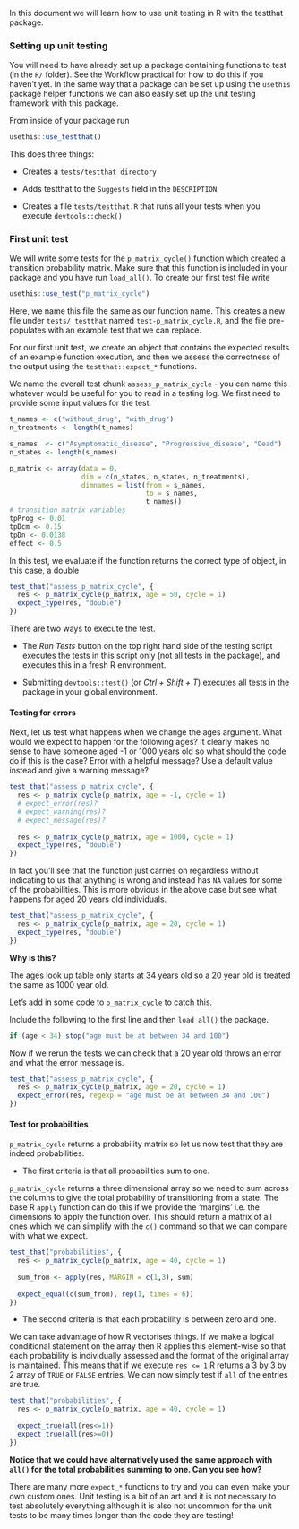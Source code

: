 In this document we will learn how to use unit testing in R with the
testthat package.

### Setting up unit testing

You will need to have already set up a package containing functions to
test (in the `R/` folder). See the Workflow practical for how to do this
if you haven’t yet. In the same way that a package can be set up using
the `usethis` package helper functions we can also easily set up the
unit testing framework with this package.

From inside of your package run

``` r
usethis::use_testthat()
```

This does three things:

-   Creates a `tests/testthat directory`

-   Adds testthat to the `Suggests` field in the `DESCRIPTION`

-   Creates a file `tests/testthat.R` that runs all your tests when you
    execute `devtools::check()`

### First unit test

We will write some tests for the `p_matrix_cycle()` function which
created a transition probability matrix. Make sure that this function is
included in your package and you have run `load_all()`. To create our
first test file write

``` r
usethis::use_test("p_matrix_cycle")
```

Here, we name this file the same as our function name. This creates a
new file under `tests/ testthat` named `test-p_matrix_cycle.R`, and the
file pre-populates with an example test that we can replace.

For our first unit test, we create an object that contains the expected
results of an example function execution, and then we assess the
correctness of the output using the `testthat::expect_*` functions.

We name the overall test chunk `assess_p_matrix_cycle` - you can name
this whatever would be useful for you to read in a testing log. We first
need to provide some input values for the test.

``` r
t_names <- c("without_drug", "with_drug")
n_treatments <- length(t_names)

s_names  <- c("Asymptomatic_disease", "Progressive_disease", "Dead")
n_states <- length(s_names)

p_matrix <- array(data = 0,
                  dim = c(n_states, n_states, n_treatments),
                  dimnames = list(from = s_names,
                                  to = s_names,
                                  t_names))
# transition matrix variables
tpProg <- 0.01
tpDcm <- 0.15
tpDn <- 0.0138
effect <- 0.5
```

In this test, we evaluate if the function returns the correct type of
object, in this case, a double

``` r
test_that("assess_p_matrix_cycle", {
  res <- p_matrix_cycle(p_matrix, age = 50, cycle = 1)
  expect_type(res, "double")
})
```

There are two ways to execute the test.

-   The *Run Tests* button on the top right hand side of the testing
    script executes the tests in this script only (not all tests in the
    package), and executes this in a fresh R environment.

-   Submitting `devtools::test()` (or *Ctrl + Shift + T*) executes all
    tests in the package in your global environment.

#### Testing for errors

Next, let us test what happens when we change the ages argument. What
would we expect to happen for the following ages? It clearly makes no
sense to have someone aged -1 or 1000 years old so what should the code
do if this is the case? Error with a helpful message? Use a default
value instead and give a warning message?

``` r
test_that("assess_p_matrix_cycle", {
  res <- p_matrix_cycle(p_matrix, age = -1, cycle = 1)
  # expect_error(res)?
  # expect_warning(res)?
  # expect_message(res)?
  
  res <- p_matrix_cycle(p_matrix, age = 1000, cycle = 1)
  expect_type(res, "double")
})
```

In fact you’ll see that the function just carries on regardless without
indicating to us that anything is wrong and instead has `NA` values for
some of the probabilities. This is more obvious in the above case but
see what happens for aged 20 years old individuals.

``` r
test_that("assess_p_matrix_cycle", {
  res <- p_matrix_cycle(p_matrix, age = 20, cycle = 1)
  expect_type(res, "double")
})
```

**Why is this?**

The ages look up table only starts at 34 years old so a 20 year old is
treated the same as 1000 year old.

Let’s add in some code to `p_matrix_cycle` to catch this.

Include the following to the first line and then `load_all()` the
package.

``` r
if (age < 34) stop("age must be at between 34 and 100")
```

Now if we rerun the tests we can check that a 20 year old throws an
error and what the error message is.

``` r
test_that("assess_p_matrix_cycle", {
  res <- p_matrix_cycle(p_matrix, age = 20, cycle = 1)
  expect_error(res, regexp = "age must be at between 34 and 100")
})
```

#### Test for probabilities

`p_matrix_cycle` returns a probability matrix so let us now test that
they are indeed probabilities.

-   The first criteria is that all probabilities sum to one.

`p_matrix_cycle` returns a three dimensional array so we need to sum
across the columns to give the total probability of transitioning from a
state. The base R `apply` function can do this if we provide the
‘margins’ i.e. the dimensions to apply the function over. This should
return a matrix of all ones which we can simplify with the `c()` command
so that we can compare with what we expect.

``` r
test_that("probabilities", {
  res <- p_matrix_cycle(p_matrix, age = 40, cycle = 1)
  
  sum_from <- apply(res, MARGIN = c(1,3), sum)
  
  expect_equal(c(sum_from), rep(1, times = 6))
})
```

-   The second criteria is that each probability is between zero and
    one.

We can take advantage of how R vectorises things. If we make a logical
conditional statement on the array then R applies this element-wise so
that each probability is individually assessed and the format of the
original array is maintained. This means that if we execute `res <= 1` R
returns a 3 by 3 by 2 array of `TRUE` or `FALSE` entries. We can now
simply test if `all` of the entries are true.

``` r
test_that("probabilities", {
  res <- p_matrix_cycle(p_matrix, age = 40, cycle = 1)
  
  expect_true(all(res<=1))
  expect_true(all(res>=0))
})
```

**Notice that we could have alternatively used the same approach with
`all()` for the total probabilities summing to one. Can you see how?**

There are many more `expect_*` functions to try and you can even make
your own custom ones. Unit testing is a bit of an art and it is not
necessary to test absolutely everything although it is also not uncommon
for the unit tests to be many times longer than the code they are
testing!
